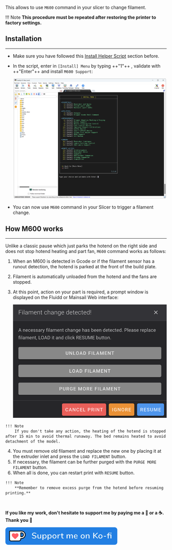 This allows to use `M600` command in your slicer to change filament.

!!! Note
    **This procedure must be repeated after restoring the printer to factory settings.**


## Installation
<hr>

- Make sure you have followed this <a href="../../helper-script/helper-script-installation">Install Helper Script</a> section before.

- In the script, enter in `[Install] Menu` by typing ++"1"++ , validate with ++"Enter"++ and install `M600 Support`:

    <img width="900" src="../../assets/img/Creality-Helper-Script/Install_Menu.png">

- You can now use `M600` command in your Slicer to trigger a filament change.


## How M600 works
<hr>

Unlike a classic pause which just parks the hotend on the right side and does not stop hotend heating and part fan, `M600` command works as follows:

  1. When an M600 is detected in Gcode or if the filament sensor has a runout detection, the hotend is parked at the front of the build plate.
  2. Filament is automatically unloaded from the hotend and the fans are stopped.
  3. At this point, action on your part is required, a prompt window is displayed on the Fluidd or Mainsail Web interface:
      
       <img width="600" src="../../assets/img/M600-Support/M600_Support.png">   
      
    !!! Note
        If you don't take any action, the heating of the hotend is stopped after 15 min to avoid thermal runaway. The bed remains heated to avoid detachment of the model.

  4. You must remove old filament and replace the new one by placing it at the extruder inlet and press the `LOAD FILAMENT` button.
  5. If necessary, the filament can be further purged with the `PURGE MORE FILAMENT` button.
  6. When all is done, you can restart print with `RESUME` button.
    
    !!! Note
        **Remember to remove excess purge from the hotend before resuming printing.**

<br />

**If you like my work, don't hesitate to support me by paying me a 🍺 or a ☕. Thank you 🙂**

<a href="https://ko-fi.com/guilouz" target="_blank"><img width="350" src="../../assets/img/home/Ko-fi.png"></a>

